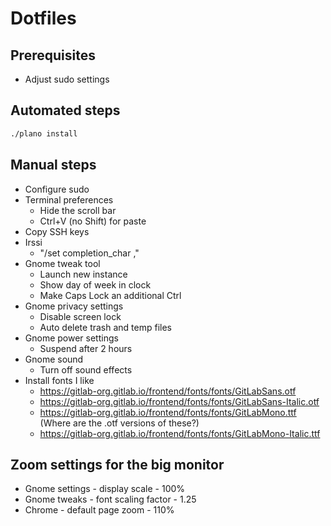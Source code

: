 # Dotfiles

## Prerequisites

 - Adjust sudo settings

## Automated steps

~~~ bash
./plano install
~~~

## Manual steps

 - Configure sudo
 - Terminal preferences
   - Hide the scroll bar
   - Ctrl+V (no Shift) for paste
 - Copy SSH keys
 - Irssi
   - "/set completion_char ,"
 - Gnome tweak tool
   - Launch new instance
   - Show day of week in clock
   - Make Caps Lock an additional Ctrl
 - Gnome privacy settings
   - Disable screen lock
   - Auto delete trash and temp files
 - Gnome power settings
   - Suspend after 2 hours
 - Gnome sound
   - Turn off sound effects
 - Install fonts I like
   - https://gitlab-org.gitlab.io/frontend/fonts/fonts/GitLabSans.otf
   - https://gitlab-org.gitlab.io/frontend/fonts/fonts/GitLabSans-Italic.otf
   - https://gitlab-org.gitlab.io/frontend/fonts/fonts/GitLabMono.ttf (Where are the .otf versions of these?)
   - https://gitlab-org.gitlab.io/frontend/fonts/fonts/GitLabMono-Italic.ttf

## Zoom settings for the big monitor

 - Gnome settings - display scale - 100%
 - Gnome tweaks - font scaling factor - 1.25
 - Chrome - default page zoom - 110%
